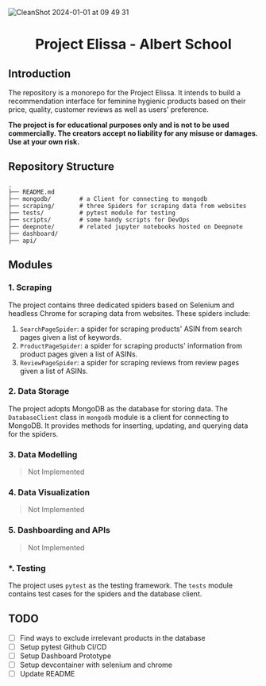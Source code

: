 ![CleanShot 2024-01-01 at 09 49 31](https://github.com/mintyfrankie/project-elissa/assets/77310871/b0a7f22d-da23-4b3b-84e2-419fc4b2d1ec)

<h1 align='center'> Project Elissa - Albert School </h1>

## Introduction

The repository is a monorepo for the Project Elissa. It intends to build a recommendation interface for feminine hygienic products based on their price, quality, customer reviews as well as users' preference.

**The project is for educational purposes only and is not to be used commercially. The creators accept no liability for any misuse or damages. Use at your own risk.**

## Repository Structure

```
.
├── README.md
├── mongodb/        # a Client for connecting to mongodb
├── scraping/       # three Spiders for scraping data from websites
├── tests/          # pytest module for testing
├── scripts/        # some handy scripts for DevOps
├── deepnote/       # related jupyter notebooks hosted on Deepnote
├── dashboard/
├── api/
```

## Modules

### 1. Scraping

The project contains three dedicated spiders based on Selenium and headless Chrome for scraping data from websites. These spiders include:

1. `SearchPageSpider`: a spider for scraping products' ASIN from search pages given a list of keywords.
2. `ProductPageSpider`: a spider for scraping products' information from product pages given a list of ASINs.
3. `ReviewPageSpider`: a spider for scraping reviews from review pages given a list of ASINs.

### 2. Data Storage

The project adopts MongoDB as the database for storing data. The `DatabaseClient` class in `mongodb` module is a client for connecting to MongoDB. It provides methods for inserting, updating, and querying data for the spiders.

### 3. Data Modelling

> Not Implemented

### 4. Data Visualization

> Not Implemented

### 5. Dashboarding and APIs

> Not Implemented

### \*. Testing

The project uses `pytest` as the testing framework. The `tests` module contains test cases for the spiders and the database client.

## TODO

- [ ] Find ways to exclude irrelevant products in the database
- [ ] Setup pytest Github CI/CD
- [ ] Setup Dashboard Prototype
- [ ] Setup devcontainer with selenium and chrome
- [ ] Update README
